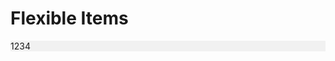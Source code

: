 <!DOCTYPE html>
<html>
<head>
<style>
.flex-container {
  display: flex;
  background-color: #f1f1f1;
}

.flex-container > div {
  background-color: DodgerBlue;
  color: white;
  width: 100px;
  margin: 10px;
  text-align: center;
  line-height: 75px;
  font-size: 30px;
}
</style>
</head>
<body>

<h1>Flexible Items</h1>

<div class="flex-container">
  <div>1</div>
  <div>2</div>
  <div>3</div> 
  <div>4</div>
</div>

<p> </p>

</body>
</html>
